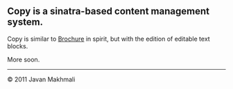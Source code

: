 ## Copy is a sinatra-based content management system.

Copy is similar to [Brochure](https://github.com/sstephenson/brochure) in spirit, but with the edition of editable text blocks.

More soon.

----

&copy; 2011 Javan Makhmali